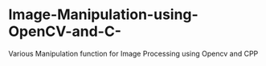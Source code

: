 # Image-Manipulation-using-OpenCV-and-C-
Various Manipulation function for Image Processing using Opencv and CPP
